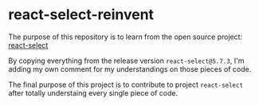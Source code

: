 # react-select-reinvent

The purpose of this repository is to learn from the open source project: [react-select](https://github.com/JedWatson/react-select/tree/react-select%405.7.3)

By copying everything from the release version `react-select@5.7.3`, I'm adding my own comment for my understandings on those pieces of code.

The final purpose of this project is to contribute to project `react-select` after totally understaing every single piece of code.
